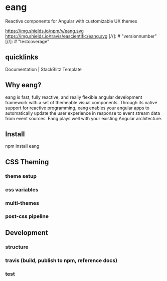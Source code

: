 # eang
Reactive components for Angular with customizable UX themes

https://img.shields.io/npm/v/eang.svg 
https://img.shields.io/travis/eascientific/eang.svg
[//]: # "versionnumber"
[//]: # "testcoverage"

## quicklinks
Documentation | StackBlitz Template

## Why eang?
eang is fast, fully reactive, and really flexible angular development framework with a set of themeable visual components. Through its native support for reactive programming, eang enables your angular apps to automatically update the user experience in response to event stream data from event sources. Eang plays well with your existing Angular architecture.


## Install
npm install eang 


## CSS Theming

### theme setup

### css variables

### multi-themes

### post-css pipeline


## Development

### structure

### travis (build, publish to npm, reference docs)

### test
